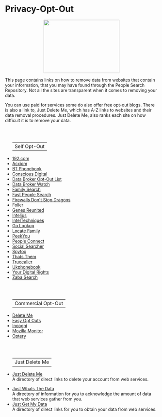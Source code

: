# Privacy-Opt-Out
<p align="center">
  <img width="250" height="175" src="https://www.cqcore.uk/wp-content/uploads/2024/06/Screenshot-2024-06-13-122030.png">
</p>
 <p>This page contains links on how to remove data from websites that contain your information, that you may have found through the People Search Repository. Not all the sites are transparent when it comes to removing your data.</p>
 <p>You can use paid for services some do also offer free opt-out blogs. There is also a link to, Just Delete Me, which has A-Z links to websites and their data removal procedures. Just Delete Me, also ranks each site on how difficult it is to remove your data.</p>
<br></br>
<ul>
    <table>
        <tr>
            <td>Self Opt-Out</td>
        </tr>
    </table>
    <li><a href="https://www.192.com/c01/new-request/">192.com</a></li>
    <li><a href="https://www.acxiom.com/optout/">Acxiom</a></li>
    <li><a href="https://www.bt.com/help/landline/calling-features-and-security/how-do-i-sign-up-to-ex-directory-services-">BT Phonebook</a></li>
    <li><a href="https://consciousdigital.org/">Conscious Digital</a></li>
    <li><a href="https://github.com/yaelwrites/Big-Ass-Data-Broker-Opt-Out-List">Data Broker Opt-Out List</a></li>
    <li><a href="https://databrokerswatch.org/">Data Broker Watch</a></li>
    <li><a href="https://www.familysearch.org/en/help/helpcenter/article/can-i-request-to-remove-the-name-of-a-living-person-from-historical-records">Family Search</a></li>
    <li><a href="https://www.fastpeoplesearch.com/removal">Fast People Search</a></li>
    <li><a href="https://firewallsdontstopdragons.com/osint-reconnaissance/">Firewalls Don't Stop Dragons</a></li>
    <li><a href="https://foller.me/do-not-sell">Foller</a></li>
    <li><a href="https://www.genesreunited.co.uk/help/contact/support">Genes Reunited</a></li>
    <li><a href="https://www.intelius.com/privacy-center">Intelius</a></li>
    <li><a href="https://inteltechniques.com/links.html">IntelTechniques</a></li>
    <li><a href="https://golookup.com/support/contact-us">Go Lookup</a></li>
    <li><a href="https://www.locatefamily.com/removal2.html">Locate Family</a></li>
    <li><a href="https://www.peekyou.com/about/contact/ccpa_optout/do_not_sell/">PeekYou</a></li>
    <li><a href="https://suppression.peopleconnect.us/login">People Connect</a></li>
    <li><a href="https://www.social-searcher.com/support/">Social Searcher</a></li>
    <li><a href="https://www.spytox.com/opt_out">Spytox</a></li>
    <li><a href="https://thatsthem.com/optout">Thats Them</a></li>
    <li><a href="https://www.truecaller.com/unlisting">Truecaller</a></li>
    <li><a href="https://www.ukphonebook.com/remove-me">Ukphonebook</a></li>
    <li><a href="https://yourdigitalrights.org/">Your Digital Rights</a></li>
    <li><a href="https://www.intelius.com/optout">Zaba Search</a></li>
</ul>
<br></br>
<ul>
    <table>
        <tr>
            <td>Commercial Opt-Out</td>
        </tr>
    </table>
    <li><a href="https://joindeleteme.com/blog/opt-out-guides/">Delete Me</a></li>
    <li><a href="https://easyoptouts.com/">Easy Opt Outs</a></li>
    <li><a href="https://blog.incogni.com/opt-out-guides/">Incogni</a></li>
    <li><a href="https://monitor.mozilla.org/?ref=news.itsfoss.com">Mozilla Monitor</a></li>
    <li><a href="https://www.optery.com/opt-out-guides/">Optery</a></li>
</ul>
<br></br>
<ul>
    <table>
        <tr>
            <td>Just Delete Me</td>
        </tr>
    </table>
    <li><a href="https://justdeleteme.xyz/">Just Delete Me</a></li>A directory of direct links to delete your account from web services.
</ul>
<ul>
    <li><a href="https://justwhatsthedata.github.io/">Just Whats The Data</a></li>A directory of information for you to acknowledge the amount of data that web services gather from you.
    <li><a href="https://justgetmydata.com/">Just Get My Data</a></li>A directory of direct links for you to obtain your data from web services.
</ul>
<br></br>
